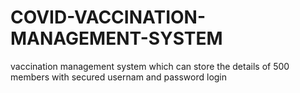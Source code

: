 # COVID-VACCINATION-MANAGEMENT-SYSTEM
vaccination management system which can store the details of 500 members with secured usernam and password login

